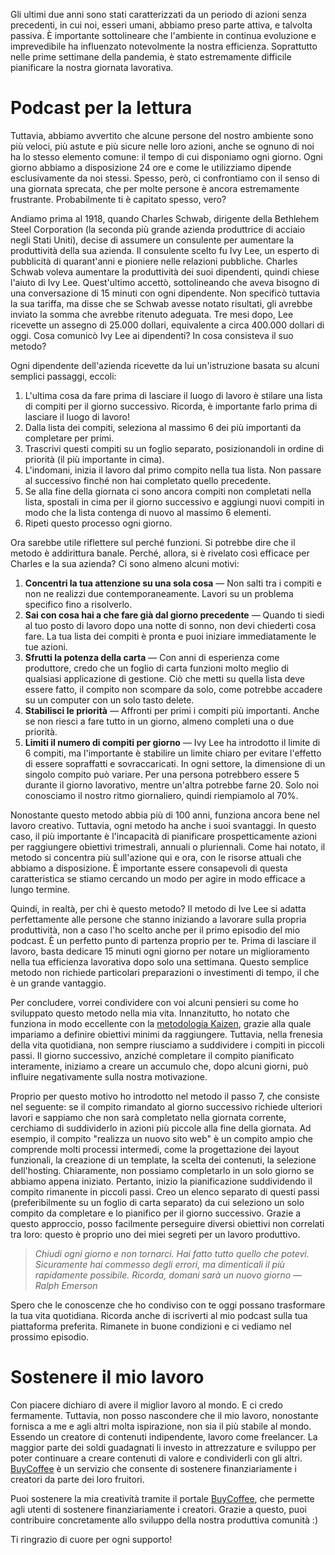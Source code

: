 Gli ultimi due anni sono stati caratterizzati da un periodo di azioni senza precedenti, in cui noi, esseri umani, abbiamo preso parte attiva, e talvolta passiva. È importante sottolineare che l'ambiente in continua evoluzione e imprevedibile ha influenzato notevolmente la nostra efficienza. Soprattutto nelle prime settimane della pandemia, è stato estremamente difficile pianificare la nostra giornata lavorativa.


Podcast per la lettura
===================

Tuttavia, abbiamo avvertito che alcune persone del nostro ambiente sono più veloci, più astute e più sicure nelle loro azioni, anche se ognuno di noi ha lo stesso elemento comune: il tempo di cui disponiamo ogni giorno. Ogni giorno abbiamo a disposizione 24 ore e come le utilizziamo dipende esclusivamente da noi stessi. Spesso, però, ci confrontiamo con il senso di una giornata sprecata, che per molte persone è ancora estremamente frustrante. Probabilmente ti è capitato spesso, vero?

Andiamo prima al 1918, quando Charles Schwab, dirigente della Bethlehem Steel Corporation (la seconda più grande azienda produttrice di acciaio negli Stati Uniti), decise di assumere un consulente per aumentare la produttività della sua azienda. Il consulente scelto fu Ivy Lee, un esperto di pubblicità di quarant'anni e pioniere nelle relazioni pubbliche. Charles Schwab voleva aumentare la produttività dei suoi dipendenti, quindi chiese l'aiuto di Ivy Lee. Quest'ultimo accettò, sottolineando che aveva bisogno di una conversazione di 15 minuti con ogni dipendente. Non specificò tuttavia la sua tariffa, ma disse che se Schwab avesse notato risultati, gli avrebbe inviato la somma che avrebbe ritenuto adeguata. Tre mesi dopo, Lee ricevette un assegno di 25.000 dollari, equivalente a circa 400.000 dollari di oggi. Cosa comunicò Ivy Lee ai dipendenti? In cosa consisteva il suo metodo?

Ogni dipendente dell'azienda ricevette da lui un'istruzione basata su alcuni semplici passaggi, eccoli:

1.  L'ultima cosa da fare prima di lasciare il luogo di lavoro è stilare una lista di compiti per il giorno successivo. Ricorda, è importante farlo prima di lasciare il luogo di lavoro!
2.  Dalla lista dei compiti, seleziona al massimo 6 dei più importanti da completare per primi.
3.  Trascrivi questi compiti su un foglio separato, posizionandoli in ordine di priorità (il più importante in cima).
4.  L'indomani, inizia il lavoro dal primo compito nella tua lista. Non passare al successivo finché non hai completato quello precedente.
5.  Se alla fine della giornata ci sono ancora compiti non completati nella lista, spostali in cima per il giorno successivo e aggiungi nuovi compiti in modo che la lista contenga di nuovo al massimo 6 elementi.
6.  Ripeti questo processo ogni giorno.

Ora sarebbe utile riflettere sul perché funzioni. Si potrebbe dire che il metodo è addirittura banale. Perché, allora, si è rivelato così efficace per Charles e la sua azienda? Ci sono almeno alcuni motivi:

1.  **Concentri la tua attenzione su una sola cosa** — Non salti tra i compiti e non ne realizzi due contemporaneamente. Lavori su un problema specifico fino a risolverlo.
2.  **Sai con cosa hai a che fare già dal giorno precedente** — Quando ti siedi al tuo posto di lavoro dopo una notte di sonno, non devi chiederti cosa fare. La tua lista dei compiti è pronta e puoi iniziare immediatamente le tue azioni.
3.  **Sfrutti la potenza della carta** — Con anni di esperienza come produttore, credo che un foglio di carta funzioni molto meglio di qualsiasi applicazione di gestione. Ciò che metti su quella lista deve essere fatto, il compito non scompare da solo, come potrebbe accadere su un computer con un solo tasto delete.
4.  **Stabilisci le priorità** — Affronti per primi i compiti più importanti. Anche se non riesci a fare tutto in un giorno, almeno completi una o due priorità.
5.  **Limiti il numero di compiti per giorno** — Ivy Lee ha introdotto il limite di 6 compiti, ma l'importante è stabilire un limite chiaro per evitare l'effetto di essere sopraffatti e sovraccaricati. In ogni settore, la dimensione di un singolo compito può variare. Per una persona potrebbero essere 5 durante il giorno lavorativo, mentre un'altra potrebbe farne 20. Solo noi conosciamo il nostro ritmo giornaliero, quindi riempiamolo al 70%.

Nonostante questo metodo abbia più di 100 anni, funziona ancora bene nel lavoro creativo. Tuttavia, ogni metodo ha anche i suoi svantaggi. In questo caso, il più importante è l'incapacità di pianificare prospetticamente azioni per raggiungere obiettivi trimestrali, annuali o pluriennali. Come hai notato, il metodo si concentra più sull'azione qui e ora, con le risorse attuali che abbiamo a disposizione. È importante essere consapevoli di questa caratteristica se stiamo cercando un modo per agire in modo efficace a lungo termine.

Quindi, in realtà, per chi è questo metodo? Il metodo di Ive Lee si adatta perfettamente alle persone che stanno iniziando a lavorare sulla propria produttività, non a caso l'ho scelto anche per il primo episodio del mio podcast. È un perfetto punto di partenza proprio per te. Prima di lasciare il lavoro, basta dedicare 15 minuti ogni giorno per notare un miglioramento nella tua efficienza lavorativa dopo solo una settimana. Questo semplice metodo non richiede particolari preparazioni o investimenti di tempo, il che è un grande vantaggio.

Per concludere, vorrei condividere con voi alcuni pensieri su come ho sviluppato questo metodo nella mia vita. Innanzitutto, ho notato che funziona in modo eccellente con la [metodologia Kaizen](https://www.leszekkrol.com/jak-wykorzystac-filozofie-malych-krokow-kaizen/), grazie alla quale impariamo a definire obiettivi minimi da raggiungere. Tuttavia, nella frenesia della vita quotidiana, non sempre riusciamo a suddividere i compiti in piccoli passi. Il giorno successivo, anziché completare il compito pianificato interamente, iniziamo a creare un accumulo che, dopo alcuni giorni, può influire negativamente sulla nostra motivazione.

Proprio per questo motivo ho introdotto nel metodo il passo 7, che consiste nel seguente: se il compito rimandato al giorno successivo richiede ulteriori lavori e sappiamo che non sarà completato nella giornata corrente, cerchiamo di suddividerlo in azioni più piccole alla fine della giornata. Ad esempio, il compito "realizza un nuovo sito web" è un compito ampio che comprende molti processi intermedi, come la progettazione dei layout funzionali, la creazione di un template, la scelta dei contenuti, la selezione dell'hosting. Chiaramente, non possiamo completarlo in un solo giorno se abbiamo appena iniziato. Pertanto, inizio la pianificazione suddividendo il compito rimanente in piccoli passi. Creo un elenco separato di questi passi (preferibilmente su un foglio di carta separato) da cui seleziono un solo compito da completare e lo pianifico per il giorno successivo. Grazie a questo approccio, posso facilmente perseguire diversi obiettivi non correlati tra loro: questo è proprio uno dei miei segreti per un lavoro produttivo.

> _Chiudi ogni giorno e non tornarci. Hai fatto tutto quello che potevi. Sicuramente hai commesso degli errori, ma dimenticali il più rapidamente possibile. Ricorda, domani sarà un nuovo giorno — Ralph Emerson_

Spero che le conoscenze che ho condiviso con te oggi possano trasformare la tua vita quotidiana. Ricorda anche di iscriverti al mio podcast sulla tua piattaforma preferita. Rimanete in buone condizioni e ci vediamo nel prossimo episodio.

Sostenere il mio lavoro
===================

Con piacere dichiaro di avere il miglior lavoro al mondo. E ci credo fermamente. Tuttavia, non posso nascondere che il mio lavoro, nonostante fornisca a me e agli altri molta ispirazione, non sia il più stabile al mondo. Essendo un creatore di contenuti indipendente, lavoro come freelancer. La maggior parte dei soldi guadagnati li investo in attrezzature e sviluppo per poter continuare a creare contenuti di valore e condividerli con gli altri. [BuyCoffee](https://buycoffee.to/leszekkrol) è un servizio che consente di sostenere finanziariamente i creatori da parte dei loro fruitori.

Puoi sostenere la mia creatività tramite il portale [BuyCoffee](https://buycoffee.to/leszekkrol), che permette agli utenti di sostenere finanziariamente i creatori. Grazie a questo, puoi contribuire concretamente allo sviluppo della nostra produttiva comunità :)

Ti ringrazio di cuore per ogni supporto!